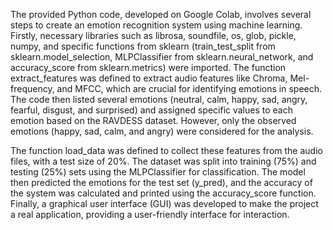 The provided Python code, developed on Google Colab, involves several steps to create an emotion recognition system using machine learning. Firstly, necessary libraries such as librosa, soundfile, os, glob, pickle, numpy, and specific functions from sklearn (train_test_split from sklearn.model_selection, MLPClassifier from sklearn.neural_network, and accuracy_score from sklearn.metrics) were imported. The function extract_features was defined to extract audio features like Chroma, Mel-frequency, and MFCC, which are crucial for identifying emotions in speech. The code then listed several emotions (neutral, calm, happy, sad, angry, fearful, disgust, and surprised) and assigned specific values to each emotion based on the RAVDESS dataset. However, only the observed emotions (happy, sad, calm, and angry) were considered for the analysis.

The function load_data was defined to collect these features from the audio files, with a test size of 20%. The dataset was split into training (75%) and testing (25%) sets using the MLPClassifier for classification. The model then predicted the emotions for the test set (y_pred), and the accuracy of the system was calculated and printed using the accuracy_score function. Finally, a graphical user interface (GUI) was developed to make the project a real application, providing a user-friendly interface for interaction.






